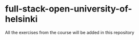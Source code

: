 # full-stack-open-university-of-helsinki


All the exercises from the course will be added in this repository
